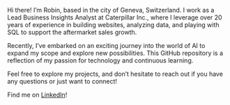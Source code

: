 Hi there! I’m Robin, based in the city of Geneva, Switzerland. I work as a Lead Business Insights Analyst at Caterpillar Inc., where I leverage over 20 years of experience in building websites, analyzing data, and playing with SQL to support the aftermarket sales growth.

Recently, I’ve embarked on an exciting journey into the world of AI to expand my scope and explore new possibilities. This GitHub repository is a reflection of my passion for technology and continuous learning.

Feel free to explore my projects, and don’t hesitate to reach out if you have any questions or just want to connect!

Find me on [LinkedIn](https://www.linkedin.com/in/robinhurni/)!